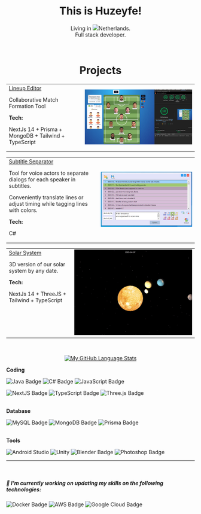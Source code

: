  <!-- <div style="text-align: center">
  <img width="100%" src="/bearwolf.jpg" />
</div>  -->

<h1 align="center">This is Huzeyfe!</h1>

<div align="center">
  
Living in  <img src="https://cdn-icons-png.flaticon.com/512/323/323275.png" width="12px">Netherlands. 
</br>
Full stack developer.
</div>
</br>

<h1 align="center">Projects</h1>

<table>
  <tr>
    <td  valign="top">
      <a href="https://www.lineupeditor.com/" target="_blank">Lineup Editor</a>
      <p>Collaborative Match Formation Tool</p>
      <strong>Tech:</strong>
      <p>NextJs 14 + Prisma + MongoDB + Tailwind + TypeScript</p>
    </td>
    <td  align="center">
      <img src="/lineup-editor.jpg" alt="Lineup Editor Image" width="100%">
    </td>
  </tr>
</table>

<table>
  <tr>
    <td valign="top">
      <a href="https://github.com/Huzthepro/subtitle-separator" target="_blank">Subtitle Separator</a>
      <p>Tool for voice actors to separate dialogs for each speaker in subtitles.</p>
      <p>Conveniently translate lines or adjust timing while tagging lines with colors.</p>
      <strong>Tech:</strong>
      <p>C#</p>
    </td>
    <td align="center">
      <img src="/SubtitleUse.gif" alt="Subtitle Separator Image" width="100%">
    </td>
  </tr>
</table>

<table>
  <tr>
    <td  valign="top">
      <a href="https://three-flax.vercel.app/" target="_blank">Solar System</a>
      <p>3D version of our solar system by any date.</p>
      <strong>Tech:</strong>
      <p>NextJs 14 + ThreeJS + Tailwind + TypeScript</p>
    </td>
    <td  align="center">
      <img src="/solar.gif" alt="Solar System Image" width="100%">
    </td>
  </tr>
</table>



</br>
<div align="center">
  
 <!-- [![My GitHub Language Stats](https://github-readme-stats.vercel.app/api/?username=umenzi&langs_count=5&theme=react&bg_color=1F222E&title_color=F85D7F&hide_border=true&icon_color=F8D866)]()
 -->
[![My GitHub Language Stats](https://github-readme-stats.vercel.app/api/top-langs/?username=Huzthepro&langs_count=5&theme=react&bg_color=1F222E&title_color=F85D7F&hide_border=true&icon_color=F8D866)]()
   
</div>

 


<strong>Coding</strong>

![Java Badge](https://img.shields.io/badge/-Java-3B4252?style=flat&logo=openjdk&logoColor=D08770)
![C# Badge](https://img.shields.io/badge/-C%23-3B4252?style=flat&logo=sharp&logoColor=8853ab)
![JavaScript Badge](https://img.shields.io/badge/-JavaScript-3B4252?style=flat&logo=javascript&logoColor=EBCB8B)

![NextJS Badge](https://img.shields.io/badge/-Next.js-3B4252?style=flat&logo=nextdotjs&logoColor=dbdbdb)
![TypeScript Badge](https://img.shields.io/badge/-TypeScript-3B4252?style=flat&logo=typescript&logoColor=3c82d0)
![Three.js Badge](https://img.shields.io/badge/-Three.js-3B4252?style=flat&logo=threedotjs&logoColor=5E81AC)

<br>
<strong>Database</strong>
 
![MySQL Badge](https://img.shields.io/badge/-MySQL-3B4252?style=flat&logo=mysql&logoColor=88C0D0)
![MongoDB Badge](https://img.shields.io/badge/-MongoDB-3B4252?style=flat&logo=mongodb&logoColor=5cb150)
![Prisma Badge](https://img.shields.io/badge/-Prisma-3B4252?style=flat&logo=prisma&logoColor=#272727)

<br>
<strong>Tools</strong>

![Android Studio](https://img.shields.io/badge/-Android_Studio-3B4252?style=flat&logo=androidstudio&logoColor=69ab53)
![Unity](https://img.shields.io/badge/-Unity-3B4252?style=flat&logo=unity&logoColor=dbdbdb)
![Blender Badge](https://img.shields.io/badge/-Blender-3B4252?style=flat&logo=blender&logoColor=df7b2e)
![Photoshop Badge](https://img.shields.io/badge/-Photoshop-3B4252?style=flat&logo=adobephotoshop&logoColor=2a81cf)
<hr>
<br>

##### 🔭 I’m currently working on updating my skills on the following technologies:

![Docker Badge](https://img.shields.io/badge/-Docker-3B4252?style=flat&logo=docker&logoColor=0f67ac)
![AWS Badge](https://img.shields.io/badge/-AWS-3B4252?style=flat&logo=amazonwebservices&logoColor=ffa53d)
![Google Cloud Badge](https://img.shields.io/badge/-Google%20Cloud-3B4252?style=flat&logo=googlecloud&logoColor=BF616A)


 
   
   

 






